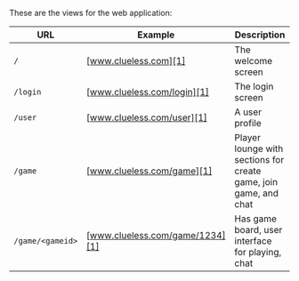 These are the views for the web application:

| URL     |   Example  | Description |
| ------- | ---------- | ----------- |
| `/`     | [www.clueless.com][1] | The welcome screen |
| `/login` | [www.clueless.com/login][1] | The login screen |
| `/user` | [www.clueless.com/user][1] | A user profile |
| `/game` | [www.clueless.com/game][1] | Player lounge with sections for create game, join game, and chat |
| `/game/<gameid>` | [www.clueless.com/game/1234][1] | Has game board, user interface for playing, chat |

[1]: http://www.example.com
